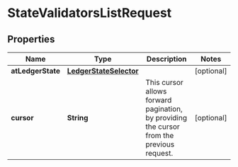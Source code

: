 

# StateValidatorsListRequest


## Properties

| Name | Type | Description | Notes |
|------------ | ------------- | ------------- | -------------|
|**atLedgerState** | [**LedgerStateSelector**](LedgerStateSelector.md) |  |  [optional] |
|**cursor** | **String** | This cursor allows forward pagination, by providing the cursor from the previous request. |  [optional] |



